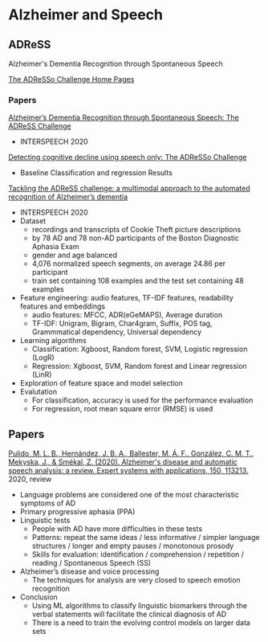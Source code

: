 # Alzheimer and Speech

## ADReSS
Alzheimer's Dementia Recognition through Spontaneous Speech

[The ADReSSo Challenge Home Pages](http://www.homepages.ed.ac.uk/sluzfil/ADReSSo-2021/#baseline)

### Papers
[Alzheimer’s Dementia Recognition through Spontaneous Speech: The ADReSS Challenge](https://arxiv.org/pdf/2004.06833.pdf)
- INTERSPEECH 2020

[Detecting cognitive decline using speech only: The ADReSSo Challenge](http://www.homepages.ed.ac.uk/sluzfil/ADReSSo-2021/LuzEtAl21ADReSSo.pdf)
- Baseline Classification and regression Results

[Tackling the ADReSS challenge: a multimodal approach to the automated recognition of Alzheimer’s dementia](http://www.interspeech2020.org/uploadfile/pdf/Wed-SS-1-6-1.pdf)
- INTERSPEECH 2020
- Dataset
  - recordings and transcripts of Cookie Theft picture descriptions
  - by 78 AD and 78 non-AD participants of the Boston Diagnostic Aphasia Exam
  - gender and age balanced
  - 4,076 normalized speech segments, on average 24.86 per participant
  - train set containing 108 examples and the test set containing 48 examples
- Feature engineering: audio features, TF-IDF features, readability features and embeddings
  - audio features: MFCC, ADR(eGeMAPS), Average duration
  - TF-IDF: Unigram, Bigram, Char4gram, Suffix, POS tag, Grammmatical dependency, Universal dependency
- Learning algorithms
  - Classification: Xgboost, Random forest, SVM, Logistic regression (LogR)
  - Regression: Xgboost, SVM, Random forest and Linear regression (LinR)
- Exploration of feature space and model selection
- Evalutation
  - For classification, accuracy is used for the performance evaluation
  - For regression, root mean square error (RMSE) is used


## Papers
[Pulido, M. L. B., Hernández, J. B. A., Ballester, M. Á. F., González, C. M. T., Mekyska, J., & Smékal, Z. (2020). Alzheimer's disease and automatic speech analysis: a review. Expert systems with applications, 150, 113213.](https://www.sciencedirect.com/science/article/pii/S0957417420300397)
2020, review
- Language problems are considered one of the most characteristic symptoms of AD
- Primary progressive aphasia (PPA)
- Linguistic tests
  - People with AD have more difficulties in these tests
  - Patterns: repeat the same ideas / less informative / simpler language structures / longer and empty pauses / monotonous prosody
  - Skills for evaluation: identification / comprehension / repetition / reading / Spontaneous Speech (SS)
- Alzheimer’s disease and voice processing
  - The techniques for analysis are very closed to speech emotion recognition
- Conclusion
  - Using ML algorithms to classify linguistic biomarkers through the verbal statements will facilitate the clinical diagnosis of AD
  - There is a need to train the evolving control models on larger data sets


